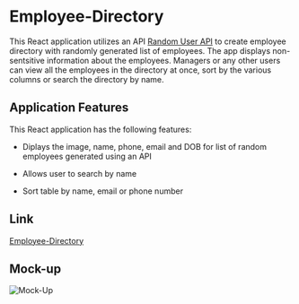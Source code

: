 # Employee-Directory

This React application utilizes an API [Random User API](https://randomuser.me/) to create employee directory with randomly generated list of employees. The app displays non-sentsitive information about the employees. Managers or any other users can view all the employees in the directory at once, sort by the various columns or search the directory by name. 

## Application Features

This React application has the following features:

- Diplays the image, name, phone, email and DOB for list of random employees generated using an API

- Allows user to search by name

- Sort table by name, email or phone number
## Link
[Employee-Directory](https://asheth22.github.io/Employee-Directory/)

## Mock-up
![Mock-Up](https://user-images.githubusercontent.com/74203959/114636386-e1a96500-9c94-11eb-8363-cd141ec53de1.png)
